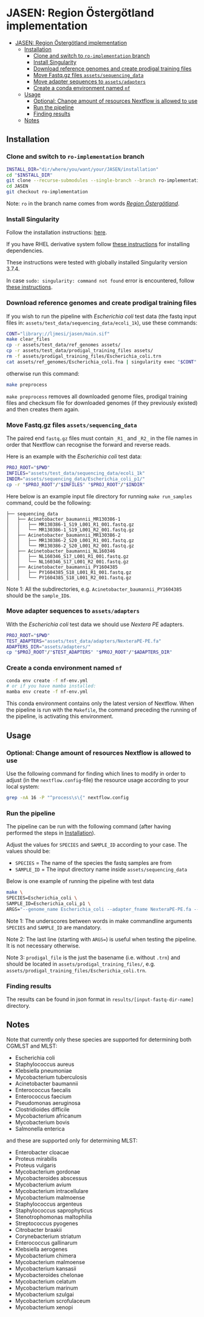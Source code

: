 # JASEN: Region Östergötland implementation

<!-- TOC -->

- [JASEN: Region Östergötland implementation](#jasen-region-östergötland-implementation)
  - [Installation](#installation)
    - [Clone and switch to `ro-implementation` branch](#clone-and-switch-to-ro-implementation-branch)
    - [Install Singularity](#install-singularity)
    - [Download reference genomes and create prodigal training files](#download-reference-genomes-and-create-prodigal-training-files)
    - [Move Fastq.gz files `assets/sequencing_data`](#move-fastqgz-files-assetssequencing_data)
    - [Move adapter sequences to `assets/adapters`](#move-adapter-sequences-to-assetsadapters)
    - [Create a conda environment named `nf`](#create-a-conda-environment-named-nf)
  - [Usage](#usage)
    - [Optional: Change amount of resources Nextflow is allowed to use](#optional-change-amount-of-resources-nextflow-is-allowed-to-use)
    - [Run the pipeline](#run-the-pipeline)
    - [Finding results](#finding-results)
  - [Notes](#notes)

<!-- /TOC -->

## Installation

### Clone and switch to `ro-implementation` branch

```bash
INSTALL_DIR="dir/where/you/want/your/JASEN/installation"
cd "$INSTALL_DIR"
git clone --recurse-submodules --single-branch --branch ro-implementation https://github.com/Genomic-Medicine-Linkoping/JASEN.git
cd JASEN
git checkout ro-implementation
```

Note: `ro` in the branch name comes from words *[Region Östergötland](https://www.regionostergotland.se/)*.

### Install Singularity

Follow the installation instructions: [here](https://sylabs.io/guides/3.8/user-guide/quick_start.html 'Quick installation steps').

If you have RHEL derivative system follow [these instructions](https://sylabs.io/guides/3.0/user-guide/installation.html#install-dependencies 'Installing dependencies with yum/rpm') for installing dependencies.

These instructions were tested with globally installed Singularity version 3.7.4.

In case `sudo: singularity: command not found` error is encountered, follow [these instructions](https://sylabs.io/guides/2.5/user-guide/troubleshooting.html#error-running-singularity-with-sudo 'Error running singularity with sudo').

### Download reference genomes and create prodigal training files

If you wish to run the pipeline with *Escherichia coli* test data (the fastq input files in: `assets/test_data/sequencing_data/ecoli_1k`), use these commands:

```bash
CONT="library://ljmesi/jasen/main.sif"
make clear_files
cp -r assets/test_data/ref_genomes assets/
cp -r assets/test_data/prodigal_training_files assets/
rm -f assets/prodigal_training_files/Escherichia_coli.trn
cat assets/ref_genomes/Escherichia_coli.fna | singularity exec "$CONT" prodigal -p single -t assets/prodigal_training_files/Escherichia_coli.trn
```

otherwise run this command: 

```bash
make preprocess
```

`make preprocess` removes all downloaded genome files, prodigal training files and checksum file for downloaded genomes (if they previously existed) and then creates them again.

### Move Fastq.gz files `assets/sequencing_data`

The paired end `fastq.gz` files must contain `_R1_` and `_R2_` in the file names in order that Nextflow can recognise the forward and reverse reads.

Here is an example with the *Escherichia coli* test data:

```bash
PROJ_ROOT="$PWD"
INFILES="assets/test_data/sequencing_data/ecoli_1k"
INDIR="assets/sequencing_data/Escherichia_coli_p1/"
cp -r "$PROJ_ROOT"/"$INFILES" "$PROJ_ROOT"/"$INDIR"
```

Here below is an example input file directory for running `make run_samples` command, could be the following:

```
├── sequencing_data
│   ├── Acinetobacter_baumannii_MR130386-1
│   │   ├── MR130386-1_S19_L001_R1_001.fastq.gz
│   │   └── MR130386-1_S19_L001_R2_001.fastq.gz
│   ├── Acinetobacter_baumannii_MR130386-2
│   │   ├── MR130386-2_S20_L001_R1_001.fastq.gz
│   │   └── MR130386-2_S20_L001_R2_001.fastq.gz
│   ├── Acinetobacter_baumannii_NL160346
│   │   ├── NL160346_S17_L001_R1_001.fastq.gz
│   │   └── NL160346_S17_L001_R2_001.fastq.gz
│   ├── Acinetobacter_baumannii_PY1604385
│   │   ├── PY1604385_S18_L001_R1_001.fastq.gz
│   │   └── PY1604385_S18_L001_R2_001.fastq.gz
```

Note 1: All the subdirectories, e.g. `Acinetobacter_baumannii_PY1604385` should be the `sample_ID`s. 

### Move adapter sequences to `assets/adapters`

With the *Escherichia coli* test data we should use *Nextera PE* adapters.

```bash
PROJ_ROOT="$PWD"
TEST_ADAPTERS="assets/test_data/adapters/NexteraPE-PE.fa"
ADAPTERS_DIR="assets/adapters/"
cp "$PROJ_ROOT"/"$TEST_ADAPTERS" "$PROJ_ROOT"/"$ADAPTERS_DIR"
```

### Create a conda environment named `nf`

```bash
conda env create -f nf-env.yml
# or if you have mamba installed:
mamba env create -f nf-env.yml
```

This conda environment contains only the latest version of Nextflow. When the pipeline is run with the `Makefile`, the command preceding the running of the pipeline, is activating this environment.  

## Usage

### Optional: Change amount of resources Nextflow is allowed to use

Use the following command for finding which lines to modify in order to adjust (in the `nextflow.config`-file) the resource usage according to your local system:

```bash
grep -nA 16 -P "^process\s\{" nextflow.config
```

### Run the pipeline

The pipeline can be run with the following command (after having performed the steps in [Installation](#installation)).

Adjust the values for `SPECIES` and `SAMPLE_ID` according to your case. The values should be:

- `SPECIES` = The name of the species the fastq samples are from
- `SAMPLE_ID` = The input directory name inside `assets/sequencing_data`

Below is one example of running the pipeline with test data

```bash
make \
SPECIES=Escherichia_coli \
SAMPLE_ID=Escherichia_coli_p1 \
ARGS="--genome_name Escherichia_coli --adapter_fname NexteraPE-PE.fa --prodigal_file Escherichia_coli"
```

Note 1: The underscores between words in make commandline arguments `SPECIES` and `SAMPLE_ID` are mandatory.

Note 2: The last line (starting with `ARGS=`) is useful when testing the pipeline. It is not necessary otherwise. 

Note 3: `prodigal_file` is the just the basename (i.e. without `.trn`) and should be located in `assets/prodigal_training_files/`, e.g. `assets/prodigal_training_files/Escherichia_coli.trn`.

### Finding results

The results can be found in json format in `results/[input-fastq-dir-name]` directory. 

## Notes

Note that currently only these species are supported for determining both CGMLST and MLST:
- Escherichia coli
- Staphylococcus aureus
- Klebsiella pneumoniae
- Mycobacterium tuberculosis
- Acinetobacter baumannii
- Enterococcus faecalis
- Enterococcus faecium
- Pseudomonas aeruginosa
- Clostridioides difficile
- Mycobacterium africanum
- Mycobacterium bovis
- Salmonella enterica

and these are supported only for determining MLST:
- Enterobacter cloacae
- Proteus mirabilis
- Proteus vulgaris
- Mycobacterium gordonae
- Mycobacteroides abscessus
- Mycobacterium avium
- Mycobacterium intracellulare
- Mycobacterium malmoense
- Staphylococcus argenteus
- Staphylococcus saprophyticus
- Stenotrophomonas maltophilia
- Streptococcus pyogenes
- Citrobacter braakii
- Corynebacterium striatum
- Enterococcus gallinarum
- Klebsiella aerogenes
- Mycobacterium chimera
- Mycobacterium malmoense
- Mycobacterium kansasii
- Mycobacteroides chelonae
- Mycobacterium celatum
- Mycobacterium marinum
- Mycobacterium szulgai
- Mycobacterium scrofulaceum
- Mycobacterium xenopi

